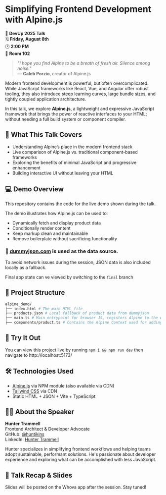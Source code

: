 # Simplifying Frontend Development with Alpine.js

🎤 **DevUp 2025 Talk**  
🗓 **Friday, August 8th**  
🕑 **2:00 PM**  
📍 **Room 102**


> _"I hope you find Alpine to be a breath of fresh air. Silence among noise."_  
> — **Caleb Porzio**, creator of Alpine.js

Modern frontend development is powerful, but often overcomplicated. While JavaScript frameworks like React, Vue, and Angular offer robust tooling, they also introduce steep learning curves, large bundle sizes, and tightly coupled application architecture.

In this talk, we explore **Alpine.js**, a lightweight and expressive JavaScript framework that brings the power of reactive interfaces to your HTML; without needing a full build system or component compiler.


## 🎯 What This Talk Covers

- Understanding Alpine’s place in the modern frontend stack
- Live comparison of Alpine.js vs. traditional component-based frameworks
- Exploring the benefits of minimal JavaScript and progressive enhancement
- Building interactive UI without leaving your HTML


## 💻 Demo Overview

This repository contains the code for the live demo shown during the talk.

The demo illustrates how Alpine.js can be used to:

- Dynamically fetch and display product data
- Conditionally render content
- Keep markup clean and maintainable
- Remove boilerplate without sacrificing functionality

### 🔗 [dummyjson.com](https://dummyjson.com/docs/products) is used as the data source.

To avoid network issues during the session, JSON data is also included locally as a fallback.

Final app state can ve viewed by switching to the `final` branch


## 📂 Project Structure

```sh
alpine_demo/
├── index.html # The main HTML file
├── products.json # Local fallback of product data from dummyjson
├── main.ts # Main entrypoint for browser JS, registers Alpine to the window and registers other components
├── components/product.ts # Contains the Alpine Context used for adding reactivity
```


## 🧪 Try It Out

You can view this project live by running `npm i && npm run dev` then navigate to http://localhost:5173/


## 🛠 Technologies Used

- [Alpine.js](https://alpinejs.dev/) via NPM module (also available via CDN)
- [Tailwind CSS](https://tailwindcss.com/) via CDN
- Static HTML + JSON + Vite + TypeScript


## 🙋‍♂️ About the Speaker

**Hunter Trammell**  
Frontend Architect & Developer Advocate  
GitHub: [@huntikins](https://github.com/huntikins)  
LinkedIn: [Hunter Trammell](https://www.linkedin.com/in/huntertrammell/)

Hunter specializes in simplifying frontend workflows and helping teams adopt sustainable, performant solutions. He's passionate about developer experience and exploring what can be accomplished with less JavaScript.


## 📍 Talk Recap & Slides

Slides will be posted on the Whova app after the session. Stay tuned!

